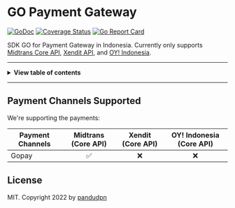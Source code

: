 <!-- markdownlint-disable MD014 MD024 MD026 MD033 MD036 MD041 -->

# GO Payment Gateway

[![GoDoc](http://img.shields.io/badge/go-documentation-blue.svg?style=flat-square)](https://pkg.go.dev/github.com/pandudpn/go-payment-gateway)
[![Coverage Status](https://coveralls.io/repos/github/pandudpn/go-payment-gateway/badge.svg?branch=master&kill_cache=1)](https://coveralls.io/github/pandudpn/go-payment-gateway?branch=master)
[![Go Report Card](https://goreportcard.com/badge/github.com/pandudpn/go-payment-gateway)](https://goreportcard.com/report/github.com/pandudpn/go-payment-gateway)

SDK GO for Payment Gateway in Indonesia. Currently only supports [Midtrans Core API](https://api-docs.midtrans.com/), [Xendit API](https://developers.xendit.co/api-reference), and [OY! Indonesia](https://api-docs.oyindonesia.com/).

---

<details>
<summary><b>View table of contents</b></summary>

- [Payment Channels Supported](#payment-channels-supported)

</details>

---

## Payment Channels Supported

We're supporting the payments:

| Payment Channels | Midtrans (Core API)  | Xendit (Core API) | OY! Indonesia (Core API) |
|------------------|:--------------------:|:-----------------:|:------------------------:| 
| Gopay            | :white_check_mark:   |       :x:         |          :x:             | 

## License

MIT. Copyright 2022 by [pandudpn](LICENSE)
